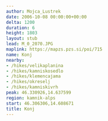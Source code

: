 ```yaml
---
author: Mojca_Lustrek
date: 2006-10-08 00:00:00+00:00
delta: 1200
duration: 6
height: 1803
layout: stub
lead: M_0_2070.JPG
maplink: https://mapzs.pzs.si/poi/715
name: Konj
nearby:
- /hikes/velikaplanina
- /hikes/kamniskosedlo
- /hikes/klemencajama
- /hikes/okreselj
- /hikes/kamniskivrh
peak: 46.330926,14.637599
region: kamnik-alps
start: 46.306306,14.608671
title: Konj
---
```


